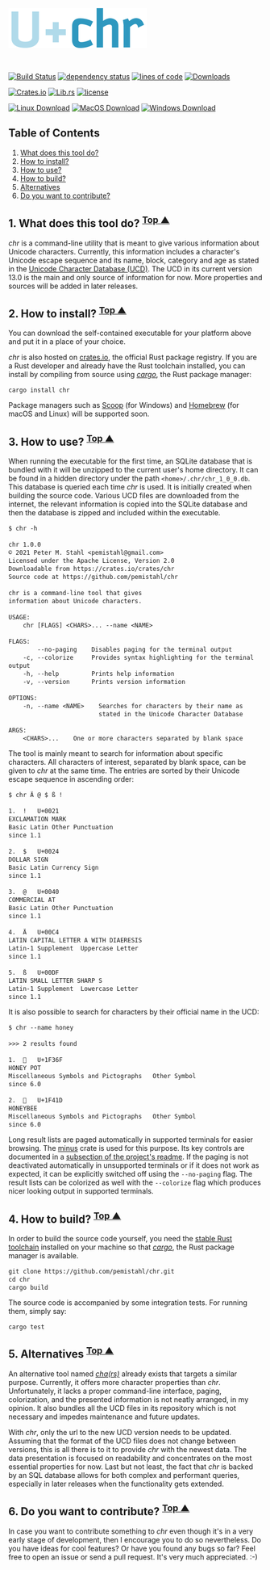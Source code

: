 ![chr](logo.png)

<br>

[![Build Status](https://github.com/pemistahl/chr/workflows/chr%20CI/badge.svg?branch=master)](https://github.com/pemistahl/chr/actions?query=workflow%3A%22chr+CI%22+branch%3Amaster)
[![dependency status](https://deps.rs/crate/chr/1.0.0/status.svg)](https://deps.rs/crate/chr/1.0.0)
[![lines of code](https://tokei.rs/b1/github/pemistahl/chr?category=code)](https://github.com/XAMPPRocky/tokei)
[![Downloads](https://img.shields.io/crates/d/chr.svg)](https://crates.io/crates/chr)

[![Crates.io](https://img.shields.io/crates/v/chr.svg)](https://crates.io/crates/chr)
[![Lib.rs](https://img.shields.io/badge/lib.rs-v1.0.0-blue)](https://lib.rs/crates/chr)
[![license](https://img.shields.io/badge/license-Apache%202.0-blue.svg)](https://www.apache.org/licenses/LICENSE-2.0)

[![Linux Download](https://img.shields.io/badge/Linux%20Download-v1.0.0-blue?logo=Linux)](https://github.com/pemistahl/chr/releases/download/v1.0.0/chr-v1.0.0-x86_64-unknown-linux-musl.tar.gz)
[![MacOS Download](https://img.shields.io/badge/macOS%20Download-v1.0.0-blue?logo=Apple)](https://github.com/pemistahl/chr/releases/download/v1.0.0/chr-v1.0.0-x86_64-apple-darwin.tar.gz)
[![Windows Download](https://img.shields.io/badge/Windows%20Download-v1.0.0-blue?logo=Windows)](https://github.com/pemistahl/chr/releases/download/v1.0.0/chr-v1.0.0-x86_64-pc-windows-msvc.zip)

## <a name="table-of-contents"></a> Table of Contents
1. [What does this tool do?](#what-does-tool-do)
2. [How to install?](#how-to-install)
3. [How to use?](#how-to-use)
4. [How to build?](#how-to-build)
5. [Alternatives](#alternatives)
6. [Do you want to contribute?](#contribution)

## 1. <a name="what-does-tool-do"></a> What does this tool do? <sup>[Top ▲](#table-of-contents)</sup>

*chr* is a command-line utility that is meant to give various information about Unicode characters.
Currently, this information includes a character's Unicode escape sequence and its name, block, 
category and age as stated in the [Unicode Character Database (UCD)](https://www.unicode.org/reports/tr44).
The UCD in its current version 13.0 is the main and only source of information for now. More properties
and sources will be added in later releases.

## 2. <a name="how-to-install"></a> How to install? <sup>[Top ▲](#table-of-contents)</sup>

You can download the self-contained executable for your platform above and put it in a place of your choice.

*chr* is also hosted on [crates.io](https://crates.io/crates/chr),
the official Rust package registry. If you are a Rust developer and already have the Rust
toolchain installed, you can install by compiling from source using
[*cargo*](https://doc.rust-lang.org/cargo/), the Rust package manager:

```
cargo install chr
```

Package managers such as [Scoop](https://scoop.sh) (for Windows) and 
[Homebrew](https://brew.sh) (for macOS and Linux) will be supported soon.

## 3. <a name="how-to-use"></a> How to use? <sup>[Top ▲](#table-of-contents)</sup>

When running the executable for the first time, an SQLite database that is bundled with it will be unzipped
to the current user's home directory. It can be found in a hidden directory under the path `<home>/.chr/chr_1_0_0.db`.
This database is queried each time *chr* is used. It is initially created when building the source code. 
Various UCD files are downloaded from the internet, the relevant information is copied into the SQLite database and 
then the database is zipped and included within the executable.

```
$ chr -h

chr 1.0.0
© 2021 Peter M. Stahl <pemistahl@gmail.com>
Licensed under the Apache License, Version 2.0
Downloadable from https://crates.io/crates/chr
Source code at https://github.com/pemistahl/chr

chr is a command-line tool that gives
information about Unicode characters.

USAGE:
    chr [FLAGS] <CHARS>... --name <NAME>

FLAGS:
        --no-paging    Disables paging for the terminal output
    -c, --colorize     Provides syntax highlighting for the terminal output
    -h, --help         Prints help information
    -v, --version      Prints version information

OPTIONS:
    -n, --name <NAME>    Searches for characters by their name as
                         stated in the Unicode Character Database

ARGS:
    <CHARS>...    One or more characters separated by blank space
```

The tool is mainly meant to search for information about specific characters.
All characters of interest, separated by blank space, can be given to *chr* at the same time.
The entries are sorted by their Unicode escape sequence in ascending order:

```
$ chr Ä @ $ ß !

1.	!	U+0021
EXCLAMATION MARK
Basic Latin	Other Punctuation
since 1.1

2.	$	U+0024
DOLLAR SIGN
Basic Latin	Currency Sign
since 1.1

3.	@	U+0040
COMMERCIAL AT
Basic Latin	Other Punctuation
since 1.1

4.	Ä	U+00C4
LATIN CAPITAL LETTER A WITH DIAERESIS
Latin-1 Supplement	Uppercase Letter
since 1.1

5.	ß	U+00DF
LATIN SMALL LETTER SHARP S
Latin-1 Supplement	Lowercase Letter
since 1.1
```

It is also possible to search for characters by their official name in the UCD:

```
$ chr --name honey

>>> 2 results found

1.	🍯	U+1F36F
HONEY POT
Miscellaneous Symbols and Pictographs	Other Symbol
since 6.0

2.	🐝	U+1F41D
HONEYBEE
Miscellaneous Symbols and Pictographs	Other Symbol
since 6.0
```

Long result lists are paged automatically in supported terminals for easier browsing.
The [minus](https://github.com/arijit79/minus) crate is used for this purpose.
Its key controls are documented in a 
[subsection of the project's readme](https://github.com/arijit79/minus#end-user-help).
If the paging is not deactivated automatically in unsupported terminals or if it does 
not work as expected, it can be explicitly switched off using the `--no-paging` flag.
The result lists can be colorized as well with the `--colorize` flag which produces
nicer looking output in supported terminals.

## 4. <a name="how-to-build"></a> How to build? <sup>[Top ▲](#table-of-contents)</sup>

In order to build the source code yourself, you need the
[stable Rust toolchain](https://www.rust-lang.org/tools/install) installed on your machine
so that [*cargo*](https://doc.rust-lang.org/cargo/), the Rust package manager is available.

```
git clone https://github.com/pemistahl/chr.git
cd chr
cargo build
```

The source code is accompanied by some integration tests. For running them, simply say:

```
cargo test
```

## 5. <a name="alternatives"></a> Alternatives <sup>[Top ▲](#table-of-contents)</sup>

An alternative tool named [*cha(rs)*](https://github.com/antifuchs/chars) already exists that targets
a similar purpose. Currently, it offers more character properties than *chr*. Unfortunately, it lacks 
a proper command-line interface, paging, colorization, and the presented information is not neatly arranged, 
in my opinion. It also bundles all the UCD files in its repository which is not necessary and impedes 
maintenance and future updates.

With *chr*, only the url to the new UCD version needs to be updated. Assuming that the format of the UCD 
files does not change between versions, this is all there is to it to provide *chr* with the newest data.
The data presentation is focused on readability and concentrates on the most essential properties for now.
Last but not least, the fact that *chr* is backed by an SQL database allows for both complex and performant
queries, especially in later releases when the functionality gets extended.

## 6. <a name="contribution"></a> Do you want to contribute? <sup>[Top ▲](#table-of-contents)</sup>

In case you want to contribute something to *chr* even though it's in a very early stage of development,
then I encourage you to do so nevertheless. Do you have ideas for cool features? Or have you found any bugs so far?
Feel free to open an issue or send a pull request. It's very much appreciated. :-)